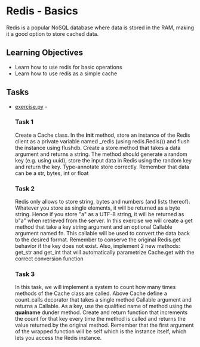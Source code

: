 # Redis - Basics

Redis is a popular NoSQL database where data is stored in the RAM, making it a good option to store cached data.

## Learning Objectives

* Learn how to use redis for basic operations
* Learn how to use redis as a simple cache

## Tasks

* [exercise.py](exercise.py) - 
  ### Task 1
  Create a Cache class. In the __init__ method, store an instance of the Redis client as a private variable named _redis (using redis.Redis()) and flush the instance using flushdb.
  Create a store method that takes a data argument and returns a string. The method should generate a random key (e.g. using uuid), store the input data in Redis using the random key and return the key.
  Type-annotate store correctly. Remember that data can be a str, bytes, int or float

  ### Task 2
  Redis only allows to store string, bytes and numbers (and lists thereof). Whatever you store as single elements, it will be returned as a byte string. Hence if you store "a" as a UTF-8 string, it will be returned as b"a" when retrieved from the server.
  In this exercise we will create a get method that take a key string argument and an optional Callable argument named fn. This callable will be used to convert the data back to the desired format.
  Remember to conserve the original Redis.get behavior if the key does not exist.
  Also, implement 2 new methods: get_str and get_int that will automatically parametrize Cache.get with the correct conversion function

  ### Task 3
  In this task, we will implement a system to count how many times methods of the Cache class are called.
  Above Cache define a count_calls decorator that takes a single method Callable argument and returns a Callable.
  As a key, use the qualified name of method using the __qualname__ dunder method.
  Create and return function that increments the count for that key every time the method is called and returns the value returned by the original method.
  Remember that the first argument of the wrapped function will be self which is the instance itself, which lets you access the Redis instance.
